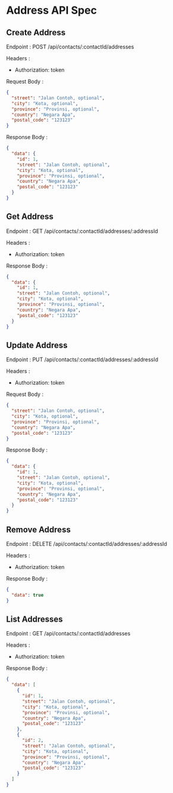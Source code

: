 # Address API Spec

## Create Address

Endpoint : POST /api/contacts/:contactId/addresses

Headers :

- Authorization: token

Request Body :

```json
{
  "street": "Jalan Contoh, optional",
  "city": "Kota, optional",
  "province": "Provinsi, optional",
  "country": "Negara Apa",
  "postal_code": "123123"
}
```

Response Body :

```json
{
  "data": {
    "id": 1,
    "street": "Jalan Contoh, optional",
    "city": "Kota, optional",
    "province": "Provinsi, optional",
    "country": "Negara Apa",
    "postal_code": "123123"
  }
}
```

## Get Address

Endpoint : GET /api/contacts/:contactId/addresses/:addressId

Headers :

- Authorization: token

Response Body :

```json
{
  "data": {
    "id": 1,
    "street": "Jalan Contoh, optional",
    "city": "Kota, optional",
    "province": "Provinsi, optional",
    "country": "Negara Apa",
    "postal_code": "123123"
  }
}
```

## Update Address

Endpoint : PUT /api/contacts/:contactId/addresses/:addressId

Headers :

- Authorization: token

Request Body :

```json
{
  "street": "Jalan Contoh, optional",
  "city": "Kota, optional",
  "province": "Provinsi, optional",
  "country": "Negara Apa",
  "postal_code": "123123"
}
```

Response Body :

```json
{
  "data": {
    "id": 1,
    "street": "Jalan Contoh, optional",
    "city": "Kota, optional",
    "province": "Provinsi, optional",
    "country": "Negara Apa",
    "postal_code": "123123"
  }
}
```

## Remove Address

Endpoint : DELETE /api/contacts/:contactId/addresses/:addressId

Headers :

- Authorization: token

Response Body :

```json
{
  "data": true
}
```

## List Addresses

Endpoint : GET /api/contacts/:contactId/addresses

Headers :

- Authorization: token

Response Body :

```json
{
  "data": [
    {
      "id": 1,
      "street": "Jalan Contoh, optional",
      "city": "Kota, optional",
      "province": "Provinsi, optional",
      "country": "Negara Apa",
      "postal_code": "123123"
    },
    {
      "id": 2,
      "street": "Jalan Contoh, optional",
      "city": "Kota, optional",
      "province": "Provinsi, optional",
      "country": "Negara Apa",
      "postal_code": "123123"
    }
  ]
}
```
